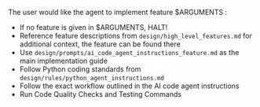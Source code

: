 The user would like the agent to implement feature $ARGUMENTS :
- If no feature is given in $ARGUMENTS, HALT!
- Reference feature descriptions from `design/high_level_features.md` for additional context, the feature can be found there
- Use `design/prompts/ai_code_agent_instructions_feature.md` as the main implementation guide
- Follow Python coding standards from `design/rules/python_agent_instructions.md`
- Follow the exact workflow outlined in the AI code agent instructions
- Run Code Quality Checks and Testing Commands

